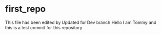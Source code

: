 # first_repo
This file has been edited by <Tomas Yapias>
Updated for Dev branch
Hello I am Tommy and this is a test commit for this repository
